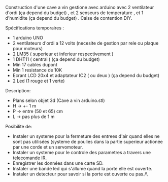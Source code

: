 Construction d'une cave a vin gestione avec arduino avec 2 ventilateur d'ordi (ça depend du budget) , et 2 senseurs de temperature , et 1 d'humidite (ça depend du budget) . Caise de contention DIY.

Spécifications temporaires :
- 1 arduino UNO
- 2 ventilateurs d'ordi a 12 volts (necesite de gestion par rele  ou plaque pour moteurs)
- 2 LM35 ( superieur et inferieur respectivement )
- 1 DHT11 ( central ) (ça depend du budget)
- Min 17 cables dupont
- Min 1 resistance de 10K
- Ecrant LCD 20x4 et adaptateur IC2 ( ou deux ) (ça depend du budget)
- 2 Led (1 rouge  et 1 verte)


Description:
- Plans selon objet 3d (Cave a vin arduino.stl)
- H -> +- 1 m
- P -> entre (50 et 65) cm 
- L -> pas plus de 1 m

Posibilite de:
- Instaler un systeme pour la fermeture des entrees d'air quand elles ne sont pas utilisées (systeme de poulies dans la partie superieur actionée par une corde et un servomoteur.
- Instaler un systeme pour le controle des parametres a travers une telecomande IR.
- Enregistrer les données dans une carte SD.
- Instaler une bande led qui s'allume quand la porte elle est ouverte.
- Instaler un detecteur pour savoir si la porte est ouverte ou pas./\
